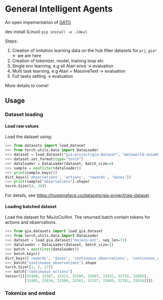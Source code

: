 # General Intelligent Agents
An open impementation of [GATO](https://www.deepmind.com/publications/a-generalist-agent)


dev install  (Linux)
`pip install -e .[dev]`

Steps:
1. Creation of imitation learning data on the hub filter datasets for `prj_gia*` <- we are here
2. Creation of tokenizer, model, training loop etc
3. Single env learning, e.g all Atari envs -> evaluation
4. Multi task learning, e.g Atari + MassiveText -> evaluation
5. Full tasks setting -> evaluation

More details to come!

## Usage

### Dataset loading

#### Load raw values

Load the dataset using:

```python
>>> from datasets import load_dataset
>>> from torch.utils.data import DataLoader
>>> dataset = load_dataset("gia-project/gia-dataset", "metaworld-assembly-v2", split="train")
>>> dataset.set_format(type="torch")
>>> dataloader = DataLoader(dataset, batch_size=4)
>>> sample = next(iter(dataloader))
>>> print(sample.keys()) 
dict_keys(['observations', 'actions', 'rewards', 'dones'])
>>> print(sample["observations"].shape)
torch.Size([4, 39])
```

For details, see https://huggingface.co/datasets/gia-project/gia-dataset.

#### Loading batched dataset

Load the dataset for MuJoCo/Ant. The returned batch contain tokens for actions and observations.

```python
>>> from gia.datasets import load_gia_dataset
>>> from torch.utils.data import DataLoader
>>> dataset = load_gia_dataset("mujoco-ant", seq_len=72)
>>> dataloader = DataLoader(dataset, batch_size=1)
>>> batch = next(iter(dataloader))
>>> batch.keys()
dict_keys(['rewards', 'dones', 'continuous_observations', 'continuous_actions', 'continuous_observations_loss_mask', 'continuous_actions_loss_mask', 'rewards_attention_mask', 'dones_attention_mask', 'continuous_observations_attention_mask', 'continuous_actions_attention_mask'])
>>> batch["continuous_observations"].shape
torch.Size([1, 2, 27])
>>> batch["continuous_actions"]
tensor([[[32480, 32367, 32321, 32584, 32687, 32431, 32732, 32683],
         [32405, 32634, 32500, 32363, 32337, 32665, 32701, 32616]]])
```

### Tokenize and embed

